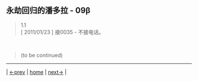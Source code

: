 ## 永劫回归的潘多拉 - 09β
> 1.1  
> [ 2011/01/23  ] 接0035 - 不接电话。



<br/>

> (to be continued)
---

| [←prev](./0035) | [home](../../) | [next→](./0037) |
